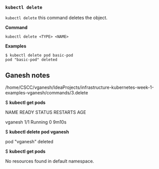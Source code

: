 
### `kubectl delete`
`kubectl delete` this command deletes the object.

**Command**
```
kubectl delete <TYPE> <NAME>
```

**Examples**
```
$ kubectl delete pod basic-pod
pod "basic-pod" deleted
```

## Ganesh notes 

/home/CSCC/vganesh/IdeaProjects/infrastructure-kubernetes-week-1-examples-vganesh/commands/3.delete

$ **kubectl get pods**

NAME      READY   STATUS    RESTARTS   AGE

vganesh   1/1     Running   0          9m10s

$ **kubectl delete  pod vganesh**

pod "vganesh" deleted


$ **kubectl get pods**

No resources found in default namespace.

